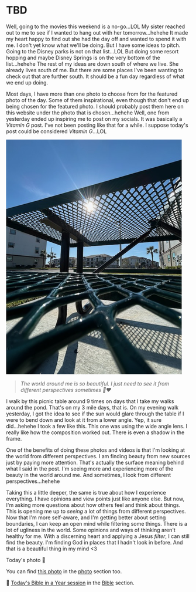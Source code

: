 # TBD

Well, going to the movies this weekend is a no-go...LOL My sister reached out to me to see if I wanted to hang out with her tomorrow...hehehe It made my heart happy to find out she had the day off and wanted to spend it with me. I don't yet know what we'll be doing. But I have some ideas to pitch. Going to the Disney parks is not on that list...LOL But doing some resort hopping and maybe Disney Springs is on the very bottom of the list...hehehe The rest of my ideas are down south of where we live. She already lives south of me. But there are some places I've been wanting to check out that are further south. It should be a fun day regardless of what we end up doing.

Most days, I have more than one photo to choose from for the featured photo of the day. Some of them inspirational, even though that don't end up being chosen for the featured photo. I should probably post them here on this website under the photo that is chosen...hehehe Well, one from yesterday ended up inspiring me to post on my socials. It was basically a *Vitamin G* post. I've not been posting like that for a while. I suppose today's post could be considered *Vitamin G*...LOL

![Picnic table with the sun glaring through](./media/IMG_7190.jpeg)

> *The world around me is so beautiful. I just need to see it from different perspectives sometimes 🤗❤️*

I walk by this picnic table around 9 times on days that I take my walks around the pond. That's on my 3 mile days, that is. On my evening walk yesterday, I got the idea to see if the sun would glare through the table if I were to bend down and look at it from a lower angle. Yep, it sure did...hehehe I took a few like this. This one was using the wide angle lens. I really like how the composition worked out. There is even a shadow in the frame.

One of the benefits of doing these photos and videos is that I'm looking at the world from different perspectives. I am finding beauty from new sources just by paying more attention. That's actually the surface meaning behind what I said in the post. I'm seeing more and experiencing more of the beauty in the world around me. And sometimes, I look from different perspectives...hehehe

Taking this a little deeper, the same is true about how I experience everything. I have opinions and view points just like anyone else. But now, I'm asking more questions about how others feel and think about things. This is opening me up to *seeing* a lot of things from different perspectives. Now that I'm more self-aware, and I'm getting better about setting boundaries, I can keep an open mind while filtering some things. There is a lot of ugliness in the world. Some opinions and ways of thinking aren't healthy for me. With a discerning heart and applying a Jesus *filter*, I can still find the beauty. I'm finding God in places that I hadn't look in before. And that is a beautiful thing in my mind <3



Today's photo 📸

<!--@include: @/photos/photo-a-day/2025/03/28.md{3,}-->

You can find [this photo](/photos/photo-a-day/2025/03/28) in the [photo](/photos/) section too.

📖 [Today's Bible in a Year session](/bible/plans/bible-in-a-year/03/28) in the [Bible](/bible/) section.
